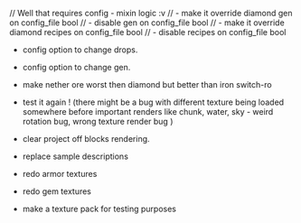 // Well that requires config - mixin logic :v
// - make it override diamond gen on config_file bool
// - disable gen on config_file bool
// - make it override diamond recipes on config_file bool
// - disable recipes on config_file bool

- config option to change drops.
- config option to change gen.

- make nether ore worst then diamond but better than iron switch-ro

- test it again ! (there might be a bug with different texture being loaded somewhere before important renders 
like chunk, water, sky - weird rotation bug, wrong texture render bug )

- clear project off blocks rendering.

- replace sample descriptions
- redo armor textures
- redo gem textures
- make a texture pack for testing purposes